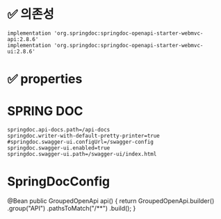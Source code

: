 # ✅ 의존성
	implementation 'org.springdoc:springdoc-openapi-starter-webmvc-api:2.8.6'
	implementation 'org.springdoc:springdoc-openapi-starter-webmvc-ui:2.8.6'

# ✅ properties
 
# SPRING DOC
	springdoc.api-docs.path=/api-docs
	springdoc.writer-with-default-pretty-printer=true
	#springdoc.swagger-ui.configUrl=/swagger-config
	springdoc.swagger-ui.enabled=true
	springdoc.swagger-ui.path=/swagger-ui/index.html

# SpringDocConfig

 @Bean
    public GroupedOpenApi api() {
        return GroupedOpenApi.builder()
                .group("API")
                .pathsToMatch("/**")
                .build();
    }
